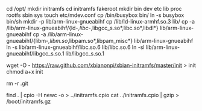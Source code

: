 cd /opt/
mkdir initramfs
cd initramfs
fakeroot
mkdir bin dev etc lib proc rootfs sbin sys
touch etc/mdev.conf 
cp /bin/busybox bin/
ln -s busybox bin/sh
mkdir -p lib/arm-linux-gnueabihf
cp /lib/ld-linux-armhf.so.3 lib/
cp -a /lib/arm-linux-gnueabihf/{ld-*,libc-*,libgcc_s.so*,libc.so*,libdl*} lib/arm-linux-gnueabihf
cp -a /lib/arm-linux-gnueabihf/{libm-*,libm.so*,libpam.so*,libpam_misc*} lib/arm-linux-gnueabihf
ln -s lib/arm-linux-gnueabihf/libc.so.6 lib/libc.so.6
ln -sl lib/arm-linux-gnueabihf/libgcc_s.so.1 lib/libgcc_s.so.1

wget -O - https://raw.github.com/xbianonpi/xbian-initramfs/master/init > init
chmod a+x init

rm -r .git

find . | cpio -H newc -o > ../initramfs.cpio
cat ../initramfs.cpio | gzip > /boot/initramfs.gz
